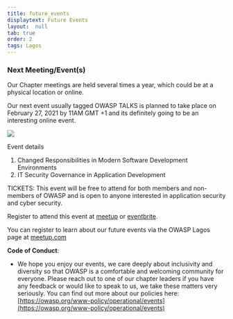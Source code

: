 ```yaml
---
title: future_events
displaytext: Future Events
layout:  null
tab: true
order: 2
tags: Lagos
---
```



### Next Meeting/Event(s)
Our Chapter meetings are held several times a year, which could be at a physical location or online.

Our next event usually tagged OWASP TALKS is planned to take place on February 27, 2021 by 11AM GMT +1 and its definitely going to be an interesting online event.

<img src="https://secure.meetupstatic.com/photos/event/c/8/4/highres_494763204.jpeg">

Event details

1. Changed Responsibilities in Modern Software Development Environments
2. IT Security Governance in Application Development

TICKETS:
This event will be free to attend for both members and non-members of OWASP and is open to anyone interested in application security and cyber security.

Register to attend this event at [meetup](https://www.meetup.com/OWASP-Lagos-Meetup-Group/events/276348722/) or [eventbrite](https://www.eventbrite.com/e/owasp-talks-february-edition-tickets-141535324967). 

You can register to learn about our future events via the OWASP Lagos page at
[meetup.com](https://www.meetup.com/OWASP-Lagos-Meetup-Group/)

**Code of Conduct**:

  -   
    We hope you enjoy our events, we care deeply about inclusivity and
    diversity so that OWASP is a comfortable and welcoming community for
    everyone. Please reach out to one of our chapter leaders if you have
    any feedback or would like to speak to us, we take these matters
    very seriously. You can find out more about our policies here:
    [https://owasp.org/www-policy/operational/events](https://owasp.org/www-policy/operational/events)
